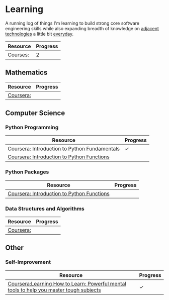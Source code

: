 # Learning

A running log of things I'm learning to build strong core software engineering skills while also expanding breadth of knowledge on [adjacent technologies](http://www.effectiveengineer.com/blog/master-adjacent-disciplines) a little bit [everyday](https://jamesclear.com/continuous-improvement).

|Resource|Progress|
|---|---|
|Courses: |2|

## Mathematics

|Resource|Progress|
|---|---|
|[Coursera: ]()| |

## Computer Science

### Python Programming

|Resource|Progress|
|---|---|
|[Coursera: Introduction to Python Fundamentals](https://coursera.org/share/33a128dd2096f7f1bd294421e44a4185)|✓|
|[Coursera: Introduction to Python Functions]()| |
### Python Packages
|Resource|Progress|
|---|---|
|[Coursera: Introduction to Python Functions]()| |


### Data Structures and Algorithms

|Resource|Progress|
|---|---|
|[Coursera: ]()| |

## Other

### Self-Improvement

|Resource|Progress|
|---|---|
|[Coursera:Learning How to Learn: Powerful mental tools to help you master tough subjects](https://coursera.org/share/c37615c59e6721fac0eeb6fcdcc2b663)|✓|
